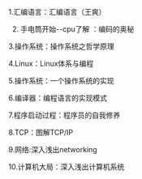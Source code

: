 1.汇编语言：汇编语言（王爽）

2. 手电筒开始--cpu了解 ：编码的奥秘

3.操作系统：操作系统之哲学原理

4.Linux：Linux体系与编程

5.操作系统：一个操作系统的实现

6.编译器：编程语言的实现模式

7.程序启动过程：程序员的自我修养

8.TCP：图解TCP/IP

9.网络:深入浅出networking

10.计算机大局：深入浅出计算机系统
